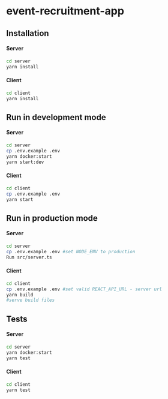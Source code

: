 # event-recruitment-app

## Installation

#### Server
```bash
cd server
yarn install
```

#### Client
```bash
cd client
yarn install
```

## Run in development mode

#### Server
```bash
cd server
cp .env.example .env
yarn docker:start 
yarn start:dev
```

#### Client
```bash
cd client
cp .env.example .env
yarn start
```

## Run in production mode

#### Server
```bash
cd server
cp .env.example .env #set NODE_ENV to production
Run src/server.ts
```
#### Client

```bash
cd client
cp .env.example .env #set valid REACT_API_URL - server url
yarn build
#serve build files
```

## Tests

#### Server

```bash
cd server
yarn docker:start
yarn test
```

#### Client

```bash
cd client
yarn test
```
